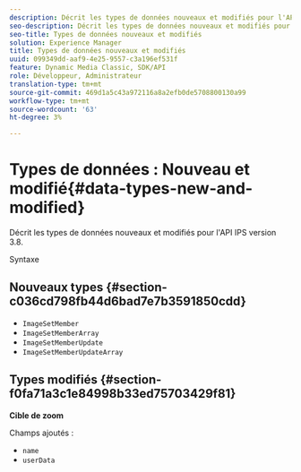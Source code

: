 ```yaml
---
description: Décrit les types de données nouveaux et modifiés pour l'API IPS version 3.8.
seo-description: Décrit les types de données nouveaux et modifiés pour l'API IPS version 3.8.
seo-title: Types de données nouveaux et modifiés
solution: Experience Manager
title: Types de données nouveaux et modifiés
uuid: 099349dd-aaf9-4e25-9557-c3a196ef531f
feature: Dynamic Media Classic, SDK/API
role: Développeur, Administrateur
translation-type: tm+mt
source-git-commit: 469d1a5c43a972116a8a2efb0de5708800130a99
workflow-type: tm+mt
source-wordcount: '63'
ht-degree: 3%

---
```



# Types de données : Nouveau et modifié{#data-types-new-and-modified}

Décrit les types de données nouveaux et modifiés pour l&#39;API IPS version 3.8.

Syntaxe

## Nouveaux types {#section-c036cd798fb44d6bad7e7b3591850cdd}

* `ImageSetMember`
* `ImageSetMemberArray`
* `ImageSetMemberUpdate`
* `ImageSetMemberUpdateArray`

## Types modifiés {#section-f0fa71a3c1e84998b33ed75703429f81}

**Cible de zoom**

Champs ajoutés :

* `name`
* `userData`

